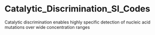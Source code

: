 # Catalytic_Discrimination_SI_Codes
Catalytic discrimination enables highly specific detection of nucleic acid mutations over wide concentration ranges
